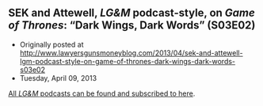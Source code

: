 ## SEK and Attewell, <em>LG&amp;M</em> podcast-style, on <em>Game of Thrones</em>: “Dark Wings, Dark Words” (S03E02)

 * Originally posted at http://www.lawyersgunsmoneyblog.com/2013/04/sek-and-attewell-lgm-podcast-style-on-game-of-thrones-dark-wings-dark-words-s03e02
 * Tuesday, April 09, 2013

[All _LG&M_ podcasts can be found and subscribed to here](http://lawyersgunsmon.wpengine.com/category/podcast/).